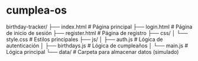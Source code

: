 # cumplea-os
birthday-tracker/
├── index.html          # Página principal
├── login.html          # Página de inicio de sesión
├── register.html       # Página de registro
├── css/
│   └── style.css       # Estilos principales
├── js/
│   ├── auth.js         # Lógica de autenticación
│   ├── birthdays.js    # Lógica de cumpleaños
│   └── main.js         # Lógica principal
└── data/               # Carpeta para almacenar datos (simulado)
 
